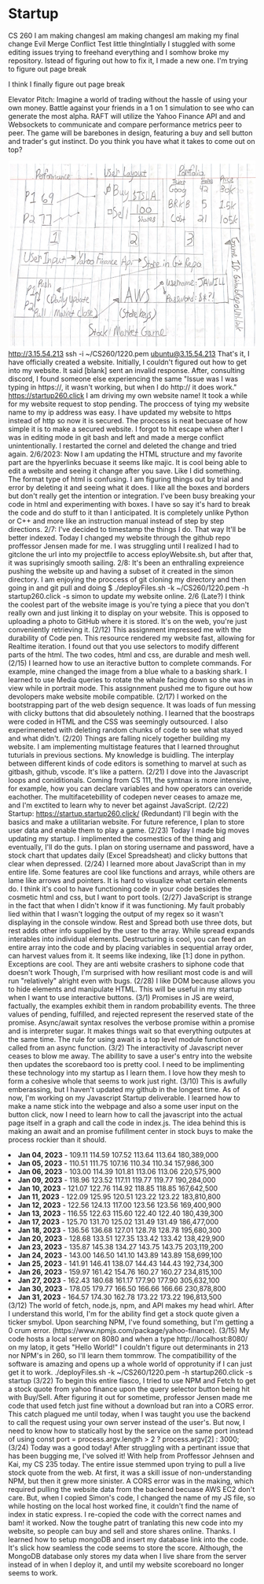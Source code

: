 # Startup
CS 260
I am making changesI am making changesI am making my final change
Evil Merge Conflict
Test little thingIntially I stuggled with some editing issues trying to freehand everything and I somhow broke my repository. Istead of figuring out how to fix it, I made a new one.
I'm trying to figure out page break



I think I finally figure out page break

Elevator Pitch: Imagine a world of trading without the hassle of using your own money. Battle against your friends in a 1 on 1 simulation to see who can generate the most alpha. RAFT will utilize the Yahoo Finance API and and Websockets to communicate and compare performance metrics peer to peer. The game will be barebones in design, featuring a buy and sell button and trader's gut instinct. Do you think you have what it takes to come out on top?

![](Image.png)
http://3.15.54.213
ssh -i ~/CS260/1220.pem ubuntu@3.15.54.213
That's it, I have officially created a website. Initially, I couldn't figured out how to get into my website. It said [blank] sent an invalid response. After, consulting discord, I found someone else experiencing the same "Issue was I was typing in https://, it wasn't working, but when I do http:// it does work."
https://startup260.click
I am driving my own website name! It took a while for my website request to stop pending. The proccess of tying my website name to my ip address was easy. 
I have updated my website to https instead of http so now it is secured. The proccess is neat becuase of how simple it is to make a secured website. I forgot to hit escape when after I was in editing mode in git bash and left and made a merge conflict unintentionally. I restarted the cornel and deleted the change and tried again.
2/6/2023: Now I am updating the HTML structure and my favorite part are the hpyerlinks becuase it seems like majic. It is cool being able to edit a website and seeing it change after you save. Like I did something. The format type of html is confusing. I am figuring things out by trial and error by deleting it and seeing what it does. I like all the boxes and borders but don't really get the intention or integration. I've been busy breaking your code in html and experimenting with boxes. I have so say it's hard to break the code and do stuff to it than I anticipated. It is completely unlike Python or C++ and more like an instruction manual instead of step by step directions.
2/7: I've decided to timestamp the things I do. That way It'll be better indexed. Today I changed my website through the github repo proffessor Jensen made for me. I was struggling until I realized I had to gitclone the url into my projectfile to access eployWebsite.sh, but after that, it was suprisingly smooth sailing.
2/8: It's been an enthralling expreience pushing the website up and having a subset of it created in the simon directory. I am enjoying the proccess of git cloning my directory and then going in and git pull and doing $ ./deployFiles.sh -k ~/CS260/1220.pem -h startup260.click -s simon to update my website online.
2/6 (Late?) I think the coolest part of the website image is you're tying a piece that you don't really own and just linking it to display on your website. This is opposed to uploading a photo to GitHub where it is stored. It's on the web, you're just conveniently retrieving it. 
(2/12) This assignment impressed me with the durability of Code pen. This resource rendered my website fast, allowing for Realtime iteration. I found out that you use selectors to modify different parts of the html. The two codes, html and css, are durable and mesh well.  
(2/15) I learned how to use an iteractive button to complete commands. For example, mine changed the image from a blue whale to a basking shark. I learned to use Media queries to rotate the whale facing down so she was in view while in portrait mode. This assignnment pushed me to figure out how devolopers make website mobile compatible. 
(2/17) I worked on the bootstrapping part of the web design sequence. It was loads of fun messing with clicky buttons that did absouletely nothing. I learned that the boostraps were coded in HTML and the CSS was seemingly outsourced. I also experimeneted with deleting random chunks of code to see what stayed and what didn't.
(2/20) Things are falling nicely together building my website. I am implementing multistage features that I learned throughut tuturials in previous sections. My knowledge is buidling. The interplay between different kinds of code editors is something to marvel at such as gitbash, github, vscode. It's like a pattern.
(2/21) I dove into the Javascript loops and coniditionals. Coming from CS 111, the syntnax is more intensive, for example, how you can declare variables and how operators can overide eachother. The multifacetebillity of codepen never ceases to amaze me, and I'm exctited to learn why to never bet against JavaScript.
(2/22) Startup: https://startup.startup260.click/ (Redundant) I'll begin with the basics and make a utilitarian website. For future reference, I plan to store user data and enable them to play a game. 
(2/23) Today I made big moves updating my startup. I implimented the cosmestics of the thing and eventually, I'll do the guts. I plan on storing username and password, have a stock chart that updates daily (Excel Spreadsheat) and clicky buttons that clear when depressed. 
(2/24) I learned more about JavaScript than in my entire life. Some features are cool like functions and arrays, while others are lame like arrows and pointers. It is hard to visualize what certain elements do. I think it's cool to have functioning code in your code besides the cosmetic html and css, but I want to port tools.
(2/27) JavaScript is strange in the fact that when I didn't know if it was functioning. My fault probably lied within that I wasn't logging the output of my regex so it wasn't displaying in the console window. Rest and Spread both use three dots, but  rest adds other info supplied by the user to the array. While spread expands interables into individual elements. Destructuring is cool, you can feed an entire array into the code and by placing variables in sequential array order, can harvest values from it. It seems like indexing, like [1:] done in python. Exceptions are cool. They are anti website crashers to siphone code that doesn't work Though, I'm surprised with how resiliant most code is and will run "relatively" alright even with bugs.
(2/28) I like DOM because allows you to hide elements and manipulate HTML. This will be useful in my startup when I want to use interactive buttons. 
(3/1) Promises in JS are weird, factually, the examples exhibit them in random probabillity events. The three values of pending, fulfilled, and rejected represent the reserved state of the promise. Async/await syntax resolves the verbose promise within a promise and is interpreter sugar. It makes things wait so that everything outputes at the same time. The rule for using await is a top level module function or called from an async function.
(3/2) The interactivity of Javascript never ceases to blow me away. The abillity to save a user's entry into the website then updates the scorebaord too is pretty cool. I need to be implimenting these technology into my startup as I learn them. I love how they mesh to form a cohesive whole that seems to work just right. 
(3/10) This is awfully emberassing, but I haven't updated my github in the longest time. As of now, I'm working on my Javascript Startup deliverable. I learned how to make a name stick into the webpage and also a some user input on the button click, now I need to learn how to call the javascript into the actual page itself in a graph and call the code in index.js. The idea behind this is making an await and an promise fufillment center in stock buys to make the process rockier than it should.
<li><strong>Jan 04, 2023</strong> - 109.11	114.59	107.52	113.64	113.64	180,389,000</li>
    <li><strong>Jan 05, 2023</strong> - 110.51	111.75	107.16	110.34	110.34	157,986,300</li>
    <li><strong>Jan 06, 2023</strong> - 103.00	114.39	101.81	113.06	113.06	220,575,900</li>
    <li><strong>Jan 09, 2023</strong> - 118.96	123.52	117.11	119.77	119.77	190,284,000</li>
    <li><strong>Jan 10, 2023</strong> - 121.07	122.76	114.92	118.85	118.85	167,642,500</li>
    <li><strong>Jan 11, 2023</strong> - 122.09	125.95	120.51	123.22	123.22	183,810,800</li>
    <li><strong>Jan 12, 2023</strong> - 122.56	124.13	117.00	123.56	123.56	169,400,900</li>
    <li><strong>Jan 13, 2023</strong> - 116.55	122.63	115.60	122.40	122.40	180,439,300</li>
    <li><strong>Jan 17, 2023</strong> - 125.70	131.70	125.02	131.49	131.49	186,477,000</li>
    <li><strong>Jan 18, 2023</strong> - 136.56	136.68	127.01	128.78	128.78	195,680,300</li>
    <li><strong>Jan 20, 2023</strong> - 128.68	133.51	127.35	133.42	133.42	138,429,900</li>
    <li><strong>Jan 23, 2023</strong> - 135.87	145.38	134.27	143.75	143.75	203,119,200</li>
    <li><strong>Jan 24, 2023</strong> - 143.00	146.50	141.10	143.89	143.89	158,699,100</li>
    <li><strong>Jan 25, 2023</strong> - 141.91	146.41	138.07	144.43	144.43	192,734,300</li>
    <li><strong>Jan 26, 2023</strong> - 159.97	161.42	154.76	160.27	160.27	234,815,100</li>
    <li><strong>Jan 27, 2023</strong> - 162.43	180.68	161.17	177.90	177.90	305,632,100</li>
    <li><strong>Jan 30, 2023</strong> - 178.05	179.77	166.50	166.66	166.66	230,878,800</li>
    <li><strong>Jan 31, 2023</strong> - 164.57	174.30	162.78	173.22	173.22	196,813,500</li>
(3/12) The world of fetch, node.js, npm, and API makes my head whirl. After I understand this world, I'm for the ability find get a stock quote given a ticker smybol. Upon searching NPM, I've found something, but I'm getting a 0 crum error. (https://www.npmjs.com/package/yahoo-finance).
(3/15) My code hosts a local server on 8080 and when a type http://localhost:8080/ on my latop, it gets "Hello World!" I couldn't figure out determinants in 213 nor NPM's in 260, so I'll learn them tommrow. The compatibillity of the software is amazing and opens up a whole world of opprotunity if I can just get it to work. 
./deployFiles.sh -k ~/CS260/1220.pem -h startup260.click -s startup
(3/22) To begin this entire fiasco, I tried to use NPM and Fetch to get a stock quote from yahoo finance upon the query selector button being hit with Buy/Sell. After figuring it out for sometime, professor Jensen made me code that used fetch just fine without a download but ran into a CORS error. This catch plagued me until today, when I was taught you use the backend to call the request using your own server instead of the user's. But now, I need to know how to statically host by the service on the same port instead of using const port = process.argv.length > 2 ? process.argv[2] : 3000;
(3/24) Today was a good today! After struggling with a pertinant issue that has been bugging me, I've solved it! With help from Proffessor Jehnsen and Kai, my CS 235 today. The entire issue stemmed upon trying to pull a live stock quote from the web. At first, it was a skill issue of non-understanding NPM, but then it grew more sinister. A CORS error was in the making, which required pulling the website data from the backend becuase AWS EC2 don't care. But, when I copied Simon's code, I changed the name of my JS file, so while hosting on the local host worked fine, it couldn't find the name of index in static express. I re-copied the code with the correct names and bam! it worked. Now the toughe patrt of tranlating this new code into my website, so people can buy and sell and store shares online. Thanks.
I learned how to setup mongoDB and insert my database link into the code. It's slick how seamless the code seems to store the score. Although, the MongoDB database only stores my data when I live share from the server instead of in when I deploy it, and until my website scoreboard no longer seems to work.
